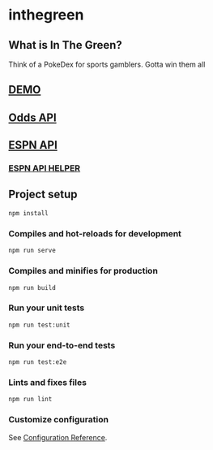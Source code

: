 # inthegreen

## What is In The Green?
Think of a PokeDex for sports gamblers. Gotta win them all

## [DEMO](https://in-the-green-app.herokuapp.com/#/)

## [Odds API ](https://the-odds-api.com/liveapi/guides/v3/)

## [ESPN API](https://gist.github.com/akeaswaran/b48b02f1c94f873c6655e7129910fc3b)
### [ESPN API HELPER](https://www.espn.com/apis/devcenter/io-docs.html)

## Project setup
```
npm install
```

### Compiles and hot-reloads for development
```
npm run serve
```

### Compiles and minifies for production
```
npm run build
```

### Run your unit tests
```
npm run test:unit
```

### Run your end-to-end tests
```
npm run test:e2e
```

### Lints and fixes files
```
npm run lint
```

### Customize configuration
See [Configuration Reference](https://cli.vuejs.org/config/).
